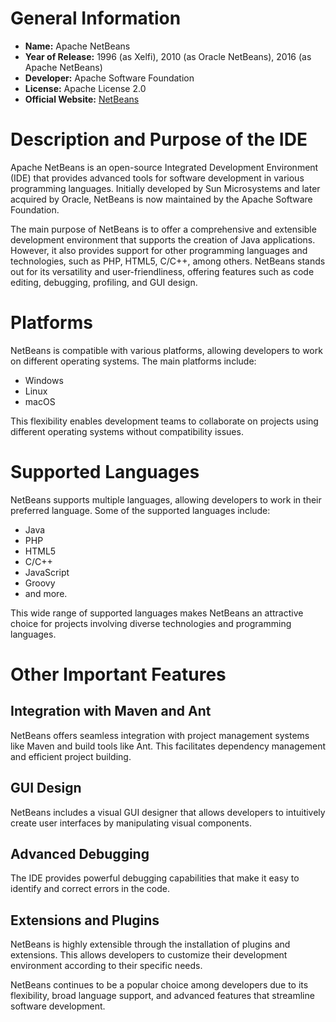 # General Information

- **Name:** Apache NetBeans
- **Year of Release:** 1996 (as Xelfi), 2010 (as Oracle NetBeans), 2016 (as Apache NetBeans)
- **Developer:** Apache Software Foundation
- **License:** Apache License 2.0
- **Official Website:** [NetBeans](https://netbeans.apache.org/)

# Description and Purpose of the IDE

Apache NetBeans is an open-source Integrated Development Environment (IDE) that provides advanced tools for software development in various programming languages. Initially developed by Sun Microsystems and later acquired by Oracle, NetBeans is now maintained by the Apache Software Foundation.

The main purpose of NetBeans is to offer a comprehensive and extensible development environment that supports the creation of Java applications. However, it also provides support for other programming languages and technologies, such as PHP, HTML5, C/C++, among others. NetBeans stands out for its versatility and user-friendliness, offering features such as code editing, debugging, profiling, and GUI design.

# Platforms

NetBeans is compatible with various platforms, allowing developers to work on different operating systems. The main platforms include:

- Windows
- Linux
- macOS

This flexibility enables development teams to collaborate on projects using different operating systems without compatibility issues.

# Supported Languages

NetBeans supports multiple languages, allowing developers to work in their preferred language. Some of the supported languages include:

- Java
- PHP
- HTML5
- C/C++
- JavaScript
- Groovy
- and more.

This wide range of supported languages makes NetBeans an attractive choice for projects involving diverse technologies and programming languages.

# Other Important Features

## Integration with Maven and Ant

NetBeans offers seamless integration with project management systems like Maven and build tools like Ant. This facilitates dependency management and efficient project building.

## GUI Design

NetBeans includes a visual GUI designer that allows developers to intuitively create user interfaces by manipulating visual components.

## Advanced Debugging

The IDE provides powerful debugging capabilities that make it easy to identify and correct errors in the code.

## Extensions and Plugins

NetBeans is highly extensible through the installation of plugins and extensions. This allows developers to customize their development environment according to their specific needs.

NetBeans continues to be a popular choice among developers due to its flexibility, broad language support, and advanced features that streamline software development.
